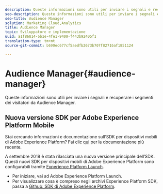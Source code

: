 ```yaml
---
description: Queste informazioni sono utili per inviare i segnali e recuperare i segmenti dei visitatori da Audience Manager.
seo-description: Queste informazioni sono utili per inviare i segnali e recuperare i segmenti dei visitatori da Audience Manager.
seo-title: Audience Manager
solution: Marketing Cloud,Analytics
title: Audience Manager
topic: Sviluppatore e implementazione
uuid: a1f86814-6b1e-4fe1-9400-f443b92405f1
translation-type: tm+mt
source-git-commit: b690ec677cf5aedfb2673b707f82716af1851124

---
```



# Audience Manager{#audience-manager}

Queste informazioni sono utili per inviare i segnali e recuperare i segmenti dei visitatori da Audience Manager.

## Nuova versione SDK per Adobe Experience Platform Mobile

Stai cercando informazioni e documentazione sull’SDK per dispositivi mobili di Adobe Experience Platform? Fai clic [qui](https://aep-sdks.gitbook.io/docs/) per la documentazione più recente.

A settembre 2018 è stata rilasciata una nuova versione principale dell’SDK. Questi nuovi SDK per dispositivi mobili di Adobe Experience Platform sono configurabili tramite [Experience Platform Launch](https://www.adobe.com/experience-platform/launch.html).

* Per iniziare, vai ad Adobe Experience Platform Launch.
* Per visualizzare cosa è compreso negli archivi Experience Platform SDK, passa a [Github: SDK di Adobe Experience Platform](https://github.com/Adobe-Marketing-Cloud/acp-sdks).

